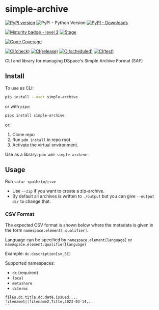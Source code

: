 # simple-archive

[![PyPI version](https://badge.fury.io/py/simple-archive.svg)](https://pypi.org/project/simple-archive/)
![PyPI - Python Version](https://img.shields.io/pypi/pyversions/simple-archive)
[![PyPI - Downloads](https://img.shields.io/pypi/dm/simple-archive)](https://pypi.org/project/simple-archive/)

[![Maturity badge - level 2](https://img.shields.io/badge/Maturity-Level%202%20--%20First%20Release-yellowgreen.svg)](https://github.com/spraakbanken/getting-started/blob/main/scorecard.md)
[![Stage](https://img.shields.io/pypi/status/simple-archive)](https://pypi.org/project/simple-archive/)

[![Code Coverage](https://codecov.io/gh/spraakbanken/simple-archive/branch/main/graph/badge.svg)](https://codecov.io/gh/spraakbanken/simple-archive/)

[![CI(check)](https://github.com/spraakbanken/simple-archive/actions/workflows/check.yml/badge.svg)](https://github.com/spraakbanken/simple-archive/actions/workflows/check.yml)
[![CI(release)](https://github.com/spraakbanken/simple-archive/actions/workflows/release.yml/badge.svg)](https://github.com/spraakbanken/simple-archive/actions/workflows/release.yml)
[![CI(scheduled)](https://github.com/spraakbanken/simple-archive/actions/workflows/scheduled.yml/badge.svg)](https://github.com/spraakbanken/simple-archive/actions/workflows/scheduled.yml)
[![CI(test)](https://github.com/spraakbanken/simple-archive/actions/workflows/test.yml/badge.svg)](https://github.com/spraakbanken/simple-archive/actions/workflows/test.yml)

CLI and library for managing DSpace's Simple Archive Format (SAF)

## Install

To use as CLI:

```bash
pip install --user simple-archive
```

or with `pipx`:

```bash
pipx install simple-archive
```

or:

1. Clone repo
2. Run `pdm install` in repo root
3. Activate the virtual environment.

Use as a  library: `pdm add simple-archive`.

## Usage

Run `safar <path/to/csv>`

- Use `--zip` if you want to create a zip-archive.
- By default all archives is written to `./output` but you can give `--output dir` to change that.

### CSV Format

The expected CSV format is shown below where the metadata is given in the form `namespace.element[.qualifier]`.

Language can be specified by `namespace.element[language]` or `namespace.element.qualifier[language]`

Example: `dc.description[sv_SE]`

Supported namespaces:

- `dc` (required)
- `local`
- `metashare`
- `dcterms`

```csv
files,dc.title,dc.date.issued,...
filename1||filename2,Title,2023-03-14,...
``
